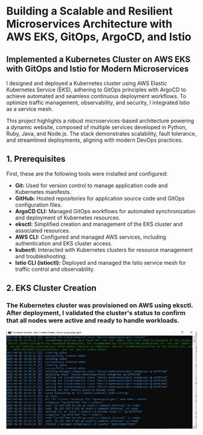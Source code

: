 # Building a Scalable and Resilient Microservices Architecture with AWS EKS, GitOps, ArgoCD, and Istio
## **Implemented a Kubernetes Cluster on AWS EKS with GitOps and Istio for Modern Microservices**

I designed and deployed a Kubernetes cluster using AWS Elastic Kubernetes Service (EKS), adhering to GitOps principles with ArgoCD to achieve automated and seamless continuous deployment workflows. To optimize traffic management, observability, and security, I integrated Istio as a service mesh.

This project highlights a robust microservices-based architecture powering a dynamic website, composed of multiple services developed in Python, Ruby, Java, and Node.js. The stack demonstrates scalability, fault tolerance, and streamlined deployments, aligning with modern DevOps practices.

## **1. Prerequisites**

First, these are the following tools were installed and configured:  
- **Git:** Used for version control to manage application code and Kubernetes manifests.
- **GitHub:** Hosted repositories for application source code and GitOps configuration files.
- **ArgoCD CLI:** Managed GitOps workflows for automated synchronization and deployment of Kubernetes resources.
- **eksctl:** Simplified creation and management of the EKS cluster and associated resources.
- **AWS CLI:** Configured and managed AWS services, including authentication and EKS cluster access.
- **kubectl:** Interacted with Kubernetes clusters for resource management and troubleshooting.
- **Istio CLI (istioctl):** Deployed and managed the Istio service mesh for traffic control and observability.

## **2. EKS Cluster Creation**

### The Kubernetes cluster was provisioned on AWS using eksctl. After deployment, I validated the cluster's status to confirm that all nodes were active and ready to handle workloads.
![1](https://github.com/Harshwardhansjadhav/Microservice-project/blob/main/Capture.JPG?raw=true)

